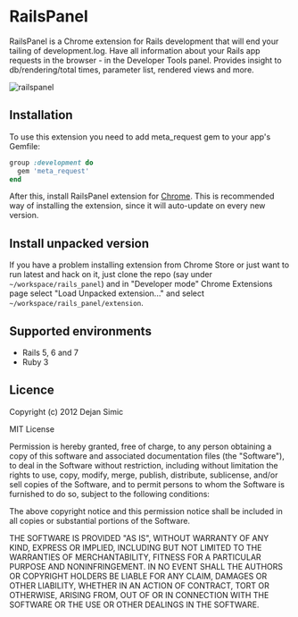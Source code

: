 RailsPanel
===========

RailsPanel is a Chrome extension for Rails development that will end your tailing of development.log. Have all information about your Rails app requests in the browser - in the Developer Tools panel. Provides insight to db/rendering/total times, parameter list, rendered views and more.

![railspanel](https://github.com/dejan/rails_panel/assets/4494/beb81316-2aa3-4803-9141-cd685c26fd84)

## Installation

To use this extension you need to add meta_request gem to your app's Gemfile:

```ruby
group :development do
  gem 'meta_request'
end
```

After this, install RailsPanel extension for [Chrome](https://chrome.google.com/webstore/detail/railspanel/gjpfobpafnhjhbajcjgccbbdofdckggg). This is recommended way of installing the extension, since it will auto-update on every new version.

## Install unpacked version

If you have a problem installing extension from Chrome Store or just want to run latest and hack on it, just clone the repo (say under `~/workspace/rails_panel`) and in "Developer mode" Chrome Extensions page select "Load Unpacked extension..." and select `~/workspace/rails_panel/extension`.

## Supported environments

* Rails 5, 6 and 7
* Ruby 3

## Licence

Copyright (c) 2012 Dejan Simic

MIT License

Permission is hereby granted, free of charge, to any person obtaining
a copy of this software and associated documentation files (the
"Software"), to deal in the Software without restriction, including
without limitation the rights to use, copy, modify, merge, publish,
distribute, sublicense, and/or sell copies of the Software, and to
permit persons to whom the Software is furnished to do so, subject to
the following conditions:

The above copyright notice and this permission notice shall be
included in all copies or substantial portions of the Software.

THE SOFTWARE IS PROVIDED "AS IS", WITHOUT WARRANTY OF ANY KIND,
EXPRESS OR IMPLIED, INCLUDING BUT NOT LIMITED TO THE WARRANTIES OF
MERCHANTABILITY, FITNESS FOR A PARTICULAR PURPOSE AND
NONINFRINGEMENT. IN NO EVENT SHALL THE AUTHORS OR COPYRIGHT HOLDERS BE
LIABLE FOR ANY CLAIM, DAMAGES OR OTHER LIABILITY, WHETHER IN AN ACTION
OF CONTRACT, TORT OR OTHERWISE, ARISING FROM, OUT OF OR IN CONNECTION
WITH THE SOFTWARE OR THE USE OR OTHER DEALINGS IN THE SOFTWARE.
